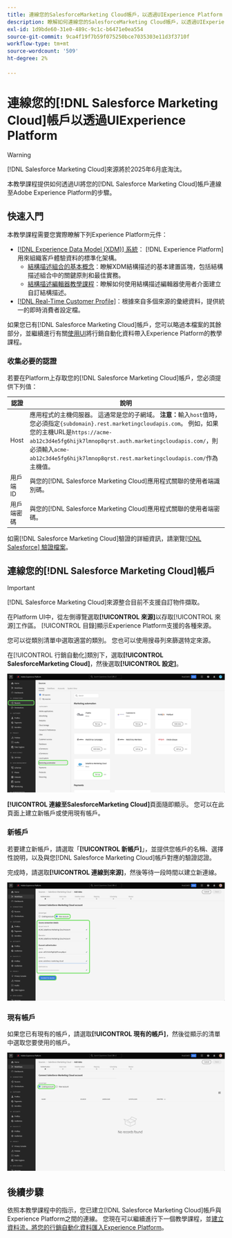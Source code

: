 ```yaml
---
title: 連線您的SalesforceMarketing Cloud帳戶，以透過UIExperience Platform
description: 瞭解如何連線您的SalesforceMarketing Cloud帳戶，以透過UIExperience Platform。
exl-id: 1d9bde60-31e0-489c-9c1c-b6471e0ea554
source-git-commit: 9ca4f19f7b59f075250bce7035303e11d3f3710f
workflow-type: tm+mt
source-wordcount: '509'
ht-degree: 2%

---
```


# 連線您的[!DNL Salesforce Marketing Cloud]帳戶以透過UIExperience Platform

>[!WARNING]
>
>[!DNL Salesforce Marketing Cloud]來源將於2025年6月底淘汰。

本教學課程提供如何透過UI將您的[!DNL Salesforce Marketing Cloud]帳戶連線至Adobe Experience Platform的步驟。

## 快速入門

本教學課程需要您實際瞭解下列Experience Platform元件：

* [[!DNL Experience Data Model (XDM)] 系統](../../../../../xdm/home.md)： [!DNL Experience Platform]用來組織客戶體驗資料的標準化架構。
   * [結構描述組合的基本概念](../../../../../xdm/schema/composition.md)：瞭解XDM結構描述的基本建置區塊，包括結構描述組合中的關鍵原則和最佳實務。
   * [結構描述編輯器教學課程](../../../../../xdm/tutorials/create-schema-ui.md)：瞭解如何使用結構描述編輯器使用者介面建立自訂結構描述。
* [[!DNL Real-Time Customer Profile]](../../../../../profile/home.md)：根據來自多個來源的彙總資料，提供統一的即時消費者設定檔。

如果您已有[!DNL Salesforce Marketing Cloud]帳戶，您可以略過本檔案的其餘部分，並繼續進行有關[使用UI](../../dataflow/marketing-automation.md)將行銷自動化資料帶入Experience Platform的教學課程。

### 收集必要的認證

若要在Platform上存取您的[!DNL Salesforce Marketing Cloud]帳戶，您必須提供下列值：

| 認證 | 說明 |
| ---------- | ----------- |
| Host | 應用程式的主機伺服器。 這通常是您的子網域。 **注意：**&#x200B;輸入`host`值時，您必須指定`{subdomain}.rest.marketingcloudapis.com`。 例如，如果您的主機URL是`https://acme-ab12c3d4e5fg6hijk7lmnop8qrst.auth.marketingcloudapis.com/`，則必須輸入`acme-ab12c3d4e5fg6hijk7lmnop8qrst.rest.marketingcloudapis.com/`作為主機值。 |
| 用戶端 ID | 與您的[!DNL Salesforce Marketing Cloud]應用程式關聯的使用者端識別碼。 |
| 用戶端密碼 | 與您的[!DNL Salesforce Marketing Cloud]應用程式關聯的使用者端密碼。 |

如需[!DNL Salesforce Marketing Cloud]驗證的詳細資訊，請瀏覽[[!DNL Salesforce] 驗證檔案](https://developer.salesforce.com/docs/atlas.en-us.mc-apis.meta/mc-apis/authentication.htm)。

## 連線您的[!DNL Salesforce Marketing Cloud]帳戶

>[!IMPORTANT]
>
>[!DNL Salesforce Marketing Cloud]來源整合目前不支援自訂物件擷取。

在Platform UI中，從左側導覽選取&#x200B;**[!UICONTROL 來源]**&#x200B;以存取[!UICONTROL 來源]工作區。 [!UICONTROL 目錄]顯示Experience Platform支援的各種來源。

您可以從類別清單中選取適當的類別。 您也可以使用搜尋列來篩選特定來源。

在[!UICONTROL 行銷自動化]類別下，選取&#x200B;**[!UICONTROL SalesforceMarketing Cloud]**，然後選取&#x200B;**[!UICONTROL 設定]**。

![已選取SalesforceMarketing Cloud來源的來源目錄。](../../../../images/tutorials/create/salesforce-marketing-cloud/catalog.png)

**[!UICONTROL 連線至SalesforceMarketing Cloud]**&#x200B;頁面隨即顯示。 您可以在此頁面上建立新帳戶或使用現有帳戶。

### 新帳戶

若要建立新帳戶，請選取「**[!UICONTROL 新帳戶]**」，並提供您帳戶的名稱、選擇性說明，以及與您[!DNL Salesforce Marketing Cloud]帳戶對應的驗證認證。

完成時，請選取&#x200B;**[!UICONTROL 連線到來源]**，然後等待一段時間以建立新連線。

![新帳戶介面，您可以在此介面驗證SalesforceMarketing Cloud的新帳戶。](../../../../images/tutorials/create/salesforce-marketing-cloud/new.png)

### 現有帳戶

如果您已有現有的帳戶，請選取&#x200B;**[!UICONTROL 現有的帳戶]**，然後從顯示的清單中選取您要使用的帳戶。

![您可以從現有SalesforceMarketing Cloud帳戶清單中選取的現有帳戶介面。](../../../../images/tutorials/create/salesforce-marketing-cloud/existing.png)

## 後續步驟

依照本教學課程中的指示，您已建立[!DNL Salesforce Marketing Cloud]帳戶與Experience Platform之間的連線。 您現在可以繼續進行下一個教學課程，並[建立資料流，將您的行銷自動化資料匯入Experience Platform](../../dataflow/marketing-automation.md)。

